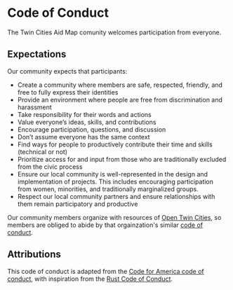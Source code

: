 # Code of Conduct

The Twin Cities Aid Map comunity welcomes participation from everyone. 

## Expectations 

Our community expects that participants:

* Create a community where members are safe, respected, friendly, and free to fully express their identities
* Provide an environment where people are free from discrimination and harassment
* Take responsibility for their words and actions
* Value everyone’s ideas, skills, and contributions
* Encourage participation, questions, and discussion
* Don’t assume everyone has the same context 
* Find ways for people to productively contribute their time and skills (technical or not) 
* Prioritize access for and input from those who are traditionally excluded from the civic process
* Ensure our local community is well-represented in the design and implementation of projects. This includes encouraging participation from women, minorities, and traditionally marginalized groups.
* Respect our local community partners and ensure relationships with them remain participatory and productive

Our community members organize with resources of [Open Twin Cities](https://www.opentwincities.org/), so members are obliged to abide by that orgainzation's similar [code of conduct](https://www.opentwincities.org/about/#code-of-conduct).

## Attributions 

This code of conduct is adapted from the [Code for America code of conduct](https://brigade.codeforamerica.org/about/code-of-conduct), with inspiration from the [Rust Code of Conduct](https://www.rust-lang.org/policies/code-of-conduct). 